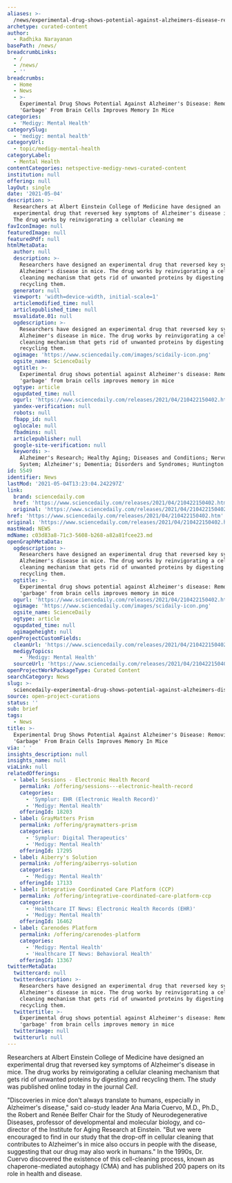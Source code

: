 ```yaml
---
aliases: >-
  /news/experimental-drug-shows-potential-against-alzheimers-disease-removing-garbage-from-brain-cells-improves-memory-in-mice
archetype: curated-content
author:
  - Radhika Narayanan
basePath: /news/
breadcrumbLinks:
  - /
  - /news/
  - ''
breadcrumbs:
  - Home
  - News
  - >-
    Experimental Drug Shows Potential Against Alzheimer's Disease: Removing
    'Garbage' From Brain Cells Improves Memory In Mice
categories:
  - 'Medigy: Mental Health'
categorySlug:
  - 'medigy: mental health'
categoryUrl:
  - topic/medigy-mental-health
categoryLabel:
  - Mental Health
contentCategories: netspective-medigy-news-curated-content
institution: null
offering: null
layOut: single
date: '2021-05-04'
description: >-
  Researchers at Albert Einstein College of Medicine have designed an
  experimental drug that reversed key symptoms of Alzheimer's disease in mice.
  The drug works by reinvigorating a cellular cleaning me
favIconImage: null
featuredImage: null
featuredPdf: null
htmlMetaData:
  author: null
  description: >-
    Researchers have designed an experimental drug that reversed key symptoms of
    Alzheimer's disease in mice. The drug works by reinvigorating a cellular
    cleaning mechanism that gets rid of unwanted proteins by digesting and
    recycling them.
  generator: null
  viewport: 'width=device-width, initial-scale=1'
  articlemodified_time: null
  articlepublished_time: null
  msvalidate.01: null
  ogdescription: >-
    Researchers have designed an experimental drug that reversed key symptoms of
    Alzheimer's disease in mice. The drug works by reinvigorating a cellular
    cleaning mechanism that gets rid of unwanted proteins by digesting and
    recycling them.
  ogimage: 'https://www.sciencedaily.com/images/scidaily-icon.png'
  ogsite_name: ScienceDaily
  ogtitle: >-
    Experimental drug shows potential against Alzheimer's disease: Removing
    'garbage' from brain cells improves memory in mice
  ogtype: article
  ogupdated_time: null
  ogurl: 'https://www.sciencedaily.com/releases/2021/04/210422150402.htm'
  yandex-verification: null
  robots: null
  fbapp_id: null
  oglocale: null
  fbadmins: null
  articlepublisher: null
  google-site-verification: null
  keywords: >-
    Alzheimer's Research; Healthy Aging; Diseases and Conditions; Nervous
    System; Alzheimer's; Dementia; Disorders and Syndromes; Huntington's Disease
id: 5549
identifier: News
lastMod: '2021-05-04T13:23:04.242297Z'
link:
  brand: sciencedaily.com
  href: 'https://www.sciencedaily.com/releases/2021/04/210422150402.htm'
  original: 'https://www.sciencedaily.com/releases/2021/04/210422150402.htm'
href: 'https://www.sciencedaily.com/releases/2021/04/210422150402.htm'
original: 'https://www.sciencedaily.com/releases/2021/04/210422150402.htm'
mastHead: NEWS
mdName: c03d83a8-71c3-5608-b268-a82a81fcee23.md
openGraphMetaData:
  ogdescription: >-
    Researchers have designed an experimental drug that reversed key symptoms of
    Alzheimer's disease in mice. The drug works by reinvigorating a cellular
    cleaning mechanism that gets rid of unwanted proteins by digesting and
    recycling them.
  ogtitle: >-
    Experimental drug shows potential against Alzheimer's disease: Removing
    'garbage' from brain cells improves memory in mice
  ogurl: 'https://www.sciencedaily.com/releases/2021/04/210422150402.htm'
  ogimage: 'https://www.sciencedaily.com/images/scidaily-icon.png'
  ogsite_name: ScienceDaily
  ogtype: article
  ogupdated_time: null
  ogimageheight: null
openProjectCustomFields:
  cleanUrl: 'https://www.sciencedaily.com/releases/2021/04/210422150402.htm'
  medigyTopics:
    - 'Medigy: Mental Health'
  sourceUrl: 'https://www.sciencedaily.com/releases/2021/04/210422150402.htm'
openProjectWorkPackageType: Curated Content
searchCategory: News
slug: >-
  sciencedaily-experimental-drug-shows-potential-against-alzheimers-disease-removing-garbage-from-brain-cells-improves-memory-in-mice
source: open-project-curations
status: ''
sub: brief
tags:
  - News
title: >-
  Experimental Drug Shows Potential Against Alzheimer's Disease: Removing
  'Garbage' From Brain Cells Improves Memory In Mice
via: ' '
insights_description: null
insights_name: null
viaLink: null
relatedOfferings:
  - label: Sessions - Electronic Health Record
    permalink: /offering/sessions---electronic-health-record
    categories:
      - 'Symplur: EHR (Electronic Health Record)'
      - 'Medigy: Mental Health'
    offeringId: 18203
  - label: GrayMatters Prism
    permalink: /offering/graymatters-prism
    categories:
      - 'Symplur: Digital Therapeutics'
      - 'Medigy: Mental Health'
    offeringId: 17295
  - label: Aiberry's Solution
    permalink: /offering/aiberrys-solution
    categories:
      - 'Medigy: Mental Health'
    offeringId: 17133
  - label: Integrative Coordinated Care Platform (CCP)
    permalink: /offering/integrative-coordinated-care-platform-ccp
    categories:
      - 'Healthcare IT News: Electronic Health Records (EHR)'
      - 'Medigy: Mental Health'
    offeringId: 16462
  - label: Carenodes Platform
    permalink: /offering/carenodes-platform
    categories:
      - 'Medigy: Mental Health'
      - 'Healthcare IT News: Behavioral Health'
    offeringId: 13367
twitterMetaData:
  twittercard: null
  twitterdescription: >-
    Researchers have designed an experimental drug that reversed key symptoms of
    Alzheimer's disease in mice. The drug works by reinvigorating a cellular
    cleaning mechanism that gets rid of unwanted proteins by digesting and
    recycling them.
  twittertitle: >-
    Experimental drug shows potential against Alzheimer's disease: Removing
    'garbage' from brain cells improves memory in mice
  twitterimage: null
  twitterurl: null
---
```

<p>Researchers at Albert Einstein College of Medicine have designed an experimental drug that reversed key symptoms of Alzheimer's disease in mice. The drug works by reinvigorating a cellular cleaning mechanism that gets rid of unwanted proteins by digesting and recycling them. The study was published online today in the journal <i>Cell</i>.</p><p>"Discoveries in mice don't always translate to humans, especially in Alzheimer's disease," said co-study leader Ana Maria Cuervo, M.D., Ph.D., the Robert and Renée Belfer Chair for the Study of Neurodegenerative Diseases, professor of developmental and molecular biology, and co-director of the Institute for Aging Research at Einstein. "But we were encouraged to find in our study that the drop-off in cellular cleaning that contributes to Alzheimer's in mice also occurs in people with the disease, suggesting that our drug may also work in humans." In the 1990s, Dr. Cuervo discovered the existence of this cell-cleaning process, known as chaperone-mediated autophagy (CMA) and has published 200 papers on its role in health and disease.</p>